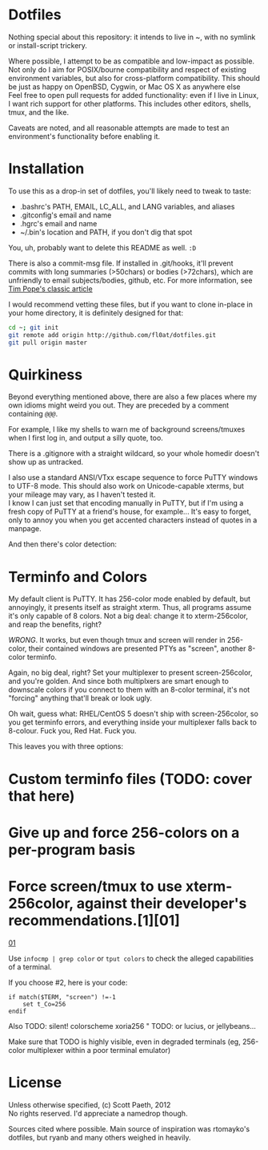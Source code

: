 Dotfiles
========

Nothing special about this repository: it intends to live in ~, with no symlink or install-script trickery.

Where possible, I attempt to be as compatible and low-impact as possible. Not only do I aim for POSIX/bourne compatibility and respect of existing environment variables, but also for cross-platform compatibility. This should be just as happy on OpenBSD, Cygwin, or Mac OS X as anywhere else  
Feel free to open pull requests for added functionality: even if I live in Linux, I want rich support for other platforms. This includes other editors, shells, tmux, and the like.

Caveats are noted, and all reasonable attempts are made to test an environment's functionality before enabling it.

Installation
============

To use this as a drop-in set of dotfiles, you'll likely need to tweak to taste:
 * .bashrc's PATH, EMAIL, LC_ALL, and LANG variables, and aliases
 * .gitconfig's email and name
 * .hgrc's email and name
 * ~/.bin's location and PATH, if you don't dig that spot

You, uh, probably want to delete this README as well. `:D`

There is also a commit-msg file. If installed in .git/hooks, it'll prevent commits with long summaries (>50chars) or bodies (>72chars), which are unfriendly to email subjects/bodies, github, etc.
For more information, see [Tim Pope's classic article](http://tbaggery.com/2008/04/19/a-note-about-git-commit-messages.html)

I would recommend vetting these files, but if you want to clone in-place in your home directory, it is definitely designed for that:

```bash
cd ~; git init
git remote add origin http://github.com/fl0at/dotfiles.git
git pull origin master
```


Quirkiness
==========

Beyond everything mentioned above, there are also a few places where my own idioms might weird you out. They are preceded by a comment containing _`@@@`_.

For example, I like my shells to warn me of background screens/tmuxes when I first log in, and output a silly quote, too.

There is a .gitignore with a straight wildcard, so your whole homedir doesn't show up as untracked.

I also use a standard ANSI/VTxx escape sequence to force PuTTY windows to UTF-8 mode. This should also work on Unicode-capable xterms, but your mileage may vary, as I haven't tested it.  
I know I can just set that encoding manually in PuTTY, but if I'm using a fresh copy of PuTTY at a friend's house, for example... It's easy to forget, only to annoy you when you get accented characters instead of quotes in a manpage.

And then there's color detection:

Terminfo and Colors
===================

My default client is PuTTY. It has 256-color mode enabled by default, but annoyingly, it presents itself as straight xterm.
Thus, all programs assume it's only capable of 8 colors.
Not a big deal: change it to xterm-256color, and reap the benefits, right?

_WRONG_. It works, but even though tmux and screen will render in 256-color, their contained windows are presented PTYs as "screen", another 8-color terminfo.

Again, no big deal, right? Set your multiplexer to present screen-256color, and you're golden. And since both multiplxers are smart enough to downscale colors if you connect to them with an 8-color terminal, it's not "forcing" anything that'll break or look ugly.

Oh wait, guess what: RHEL/CentOS 5 doesn't ship with screen-256color, so you get terminfo errors, and everything inside your multiplexer falls back to 8-colour.
Fuck you, Red Hat. Fuck you.  

This leaves you with three options:

 # Custom terminfo files (TODO: cover that here)
 # Give up and force 256-colors on a per-program basis
 # Force screen/tmux to use xterm-256color, against their developer's recommendations.[1][01]
 
[01](http://tmux.svn.sourceforge.net/viewvc/tmux/trunk/FAQ)

Use `infocmp | grep color` or `tput colors` to check the alleged capabilities of a terminal.

If you choose #2, here is your code:

```vimscript
if match($TERM, "screen") !=-1
	set t_Co=256
endif
```

Also TODO:
                silent! colorscheme xoria256 " TODO: or lucius, or jellybeans...

Make sure that TODO is highly visible, even in degraded terminals (eg, 256-color multiplexer within a poor terminal emulator)

License
=======

Unless otherwise specified, (c) Scott Paeth, 2012  
No rights reserved. I'd appreciate a namedrop though.

Sources cited where possible. Main source of inspiration was rtomayko's dotfiles, but ryanb and many others weighed in heavily.
